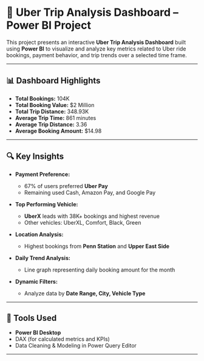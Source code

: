 

# 🚗 Uber Trip Analysis Dashboard – Power BI Project

This project presents an interactive **Uber Trip Analysis Dashboard** built using **Power BI** to visualize and analyze key metrics related to Uber ride bookings, payment behavior, and trip trends over a selected time frame.

---

## 📊 Dashboard Highlights

* **Total Bookings:** 104K
* **Total Booking Value:** \$2 Million
* **Total Trip Distance:** 348.93K
* **Average Trip Time:** 861 minutes
* **Average Trip Distance:** 3.36
* **Average Booking Amount:** \$14.98

---

## 🔍 Key Insights

* **Payment Preference:**

  * 67% of users preferred **Uber Pay**
  * Remaining used Cash, Amazon Pay, and Google Pay

* **Top Performing Vehicle:**

  * **UberX** leads with 38K+ bookings and highest revenue
  * Other vehicles: UberXL, Comfort, Black, Green

* **Location Analysis:**

  * Highest bookings from **Penn Station** and **Upper East Side**

* **Daily Trend Analysis:**

  * Line graph representing daily booking amount for the month

* **Dynamic Filters:**

  * Analyze data by **Date Range, City, Vehicle Type**

---

## 📂 Tools Used

* **Power BI Desktop**
* DAX (for calculated metrics and KPIs)
* Data Cleaning & Modeling in Power Query Editor

---

